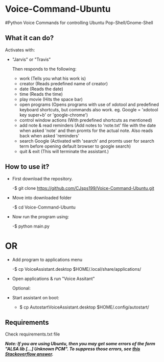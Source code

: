 # Voice-Command-Ubuntu
#Python Voice Commands for controlling Ubuntu Pop-Shell/Gnome-Shell 

## What it can do?

Activates with:
- "Jarvis" or "Travis"  

  Then responds to the following:

  - work (Tells you what his work is)
  - creator (Reads predefined name of creator) 
  - date (Reads the date)
  - time (Reads the time)
  - play movie (Hits the space bar)
  - open programs (Opens programs with use of xdotool and predefined keyboard shortcuts, but commands also work. eg. Google = 'xdotool key super+b' or 'google-chrome')
  - control window actions (With predefined shortcuts as mentioned)
  - add note & read reminders (Add notes to 'note.txt' file with the date when asked 'note' and then promts for the  actual note. Also reads back when asked 'reminders'
  - search Google (Activated with 'search' and promts user for search term before opening default browser to google search)
  - quit & exit (This will terminate the assistant.)

## How to use it?

- First download the repository.

  -$ git clone https://github.com/CJsps199/Voice-Command-Ubuntu.git
  
- Move into downloaded folder

  -$ cd Voice-Command-Ubuntu

- Now run the program using:

  -$ python main.py
  
# OR
  
- Add program to applications menu

  -$ cp VoiceAssistant.desktop $HOME/.local/share/applications/
  
- Open applications & run "Voice Assitant"


   Optional:
   
- Start assistant on boot:

  - $ cp AutostartVoiceAssistant.desktop $HOME/.config/autostart/
  
  

## Requirements
 Check requirements.txt file
 

***Note: If you are using Ubuntu, then you may get some errors of the form "ALSA lib [...] Unknown PCM". To suppress those errors, see <a href="https://stackoverflow.com/questions/7088672/pyaudio-working-but-spits-out-error-messages-each-time" target="_blank">this Stackoverflow answer</a>.***
